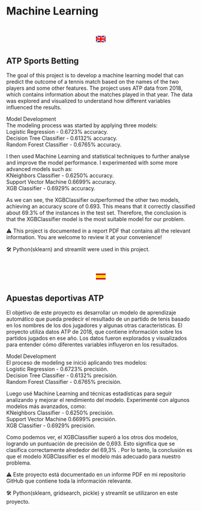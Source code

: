 # Machine Learning

<h1 align="center">
<img src="https://github.com/Karim-Medlej/Karim-Medlej/blob/main/gb.jpg" width="5%" height="5%">
</h1>

## ATP Sports Betting

The goal of this project is to develop a machine learning model that can predict the outcome of a tennis match based on the names of the two players and some other features. The project uses ATP data from 2018, which contains information about the matches played in that year. The data was explored and visualized to understand how different variables influenced the results.

Model Development<br>
The modeling process was started by applying three models:<br>
Logistic Regression - 0.6723% accuracy.<br>
Decision Tree Classifier - 0.6132% accuracy.<br>
Random Forest Classifier - 0.6765% accuracy.<br>

I then used Machine Learning and statistical techniques to further analyse and improve the model performance. I experimented with some more advanced models such as:<br>
KNeighbors Classifier - 0.6250% accuracy.<br>
Support Vector Machine 0.6699% accuracy.<br>
XGB Classifier - 0.6929% accuracy.<br>

As we can see, the XGBClassifier outperformed the other two models, achieving an accuracy score of 0.693. This means that it correctly classified about 69.3% of the instances in the test set. Therefore, the conclusion is that the XGBClassifier model is the most suitable model for our problem.

⚠️ This project is documented in a report PDF that contains all the relevant information. You are welcome to review it at your convenience!

🛠️ Python(sklearn) and streamlit were used in this project.


<h1 align="center">
<img src="https://github.com/Karim-Medlej/Karim-Medlej/blob/main/esp.jpg" width="5%" height="5%">
</h1>

## Apuestas deportivas ATP

El objetivo de este proyecto es desarrollar un modelo de aprendizaje automático que pueda predecir el resultado de un partido de tenis basado en los nombres de los dos jugadores y algunas otras características. El proyecto utiliza datos ATP de 2018, que contiene información sobre los partidos jugados en ese año. Los datos fueron explorados y visualizados para entender cómo diferentes variables influyeron en los resultados.

Model Development<br>
El proceso de modeling se inició aplicando tres modelos:<br>
Logistic Regression - 0.6723% precisión.<br>
Decision Tree Classifier - 0.6132% precisión.<br>
Random Forest Classifier - 0.6765% precisión.

Luego usé Machine Learning and técnicas estadísticas para seguir analizando y mejorar el rendimiento del modelo. Experimenté con algunos modelos más avanzados, como:<br>
KNeighbors Classifier - 0.6250% precisión.<br>
Support Vector Machine 0.6699% precisión.<br>
XGB Classifier - 0.6929% precisión.<br>

Como podemos ver, el XGBClassifier superó a los otros dos modelos, logrando un puntuación de precisión de 0,693. Esto significa que se clasifica correctamente alrededor del 69,3% . Por lo tanto, la conclusión es que el modelo XGBClassifier es el modelo más adecuado para nuestro problema.

⚠️ Este proyecto está documentado en un informe PDF en mi repositorio GitHub que contiene toda la información relevante.

🛠️ Python(sklearn, gridsearch, pickle) y streamlit se utilizaron en este proyecto.
